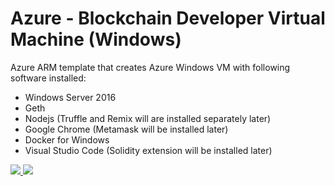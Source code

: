 # Azure - Blockchain Developer Virtual Machine (Windows)

Azure ARM template that creates Azure Windows VM with following software installed:

* Windows Server 2016
* Geth
* Nodejs (Truffle and Remix will are installed separately later)
* Google Chrome (Metamask will be installed later)
* Docker for Windows 
* Visual Studio Code (Solidity extension will be installed later)

<a href="https://portal.azure.com/#create/Microsoft.Template/uri/https%3A%2F%2Fraw.githubusercontent.com%2Frazi-rais%2Fblockchain%2Fmaster%2Ftemplates%2Faz-blockchain-win-vm.json" target="_blank">
    <img src="http://azuredeploy.net/deploybutton.png"/>
</a>
<a href="http://armviz.io/#/?load=https://portal.azure.com/#create/Microsoft.Template/uri/https%3A%2F%2Fraw.githubusercontent.com%2Frazi-rais%2Fblockchain%2Fmaster%2Ftemplates%2Faz-blockchain-win-vm.json" target="_blank">
    <img src="http://armviz.io/visualizebutton.png"/>
</a>

